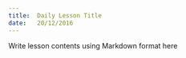 ```yaml
---
title:  Daily Lesson Title
date:   20/12/2016
---
```


Write lesson contents using Markdown format here